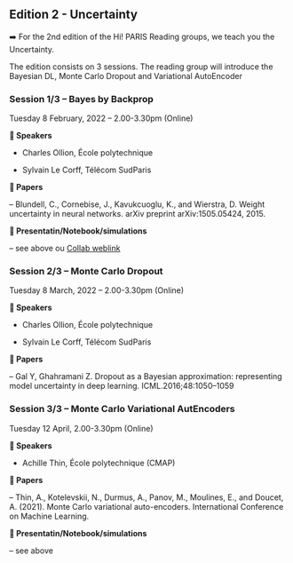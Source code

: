 ## Edition 2 - Uncertainty

➡️ For the 2nd edition of the Hi! PARIS Reading groups, we teach you the Uncertainty.

The edition consists on 3 sessions.
The reading group will introduce the Bayesian DL, Monte Carlo Dropout and Variational AutoEncoder

### Session 1/3 – Bayes by Backprop
Tuesday 8 February, 2022 – 2.00-3.30pm (Online)


**📣 Speakers**

* Charles Ollion, École polytechnique 

* Sylvain Le Corff, Télécom SudParis 


**📑 Papers**

– Blundell, C., Cornebise, J., Kavukcuoglu, K., and Wierstra, D. Weight uncertainty in neural networks. arXiv preprint arXiv:1505.05424, 2015.


**🐍 Presentatin/Notebook/simulations**

– see above ou [Collab weblink](https://colab.research.google.com/github/charlesollion/dlexperiments/blob/master/6-Bayesian-DL/BayesByBackprop_pytorch.ipynb)


### Session 2/3 – Monte Carlo Dropout
Tuesday 8 March, 2022 – 2.00-3.30pm (Online)


**📣 Speakers**

* Charles Ollion, École polytechnique 

* Sylvain Le Corff, Télécom SudParis  

**📑 Papers**

– Gal Y, Ghahramani Z. Dropout as a Bayesian approximation: representing model uncertainty in deep learning. ICML.2016;48:1050–1059 


### Session 3/3 – Monte Carlo Variational AutEncoders
Tuesday 12 April, 2.00-3.30pm (Online)


**📣 Speakers**

* Achille Thin, École polytechnique (CMAP) 


**📑 Papers**

– Thin, A., Kotelevskii, N., Durmus, A., Panov, M., Moulines, E., and Doucet, A. (2021). Monte Carlo variational auto-encoders. International Conference on Machine Learning.


**🐍 Presentatin/Notebook/simulations**

– see above